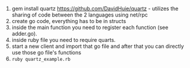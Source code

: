 1. gem install quartz https://github.com/DavidHuie/quartz - utilizes the sharing of code between the 2 languages using net/rpc
2. create go code, everything has to be in structs
3. inside the main function you need to register each function (see adder.go).
4. inside ruby file you need to require quarts.
5. start a new client and import that go file and after that you can directly use those go file's functions
6. `ruby quartz_example.rb`